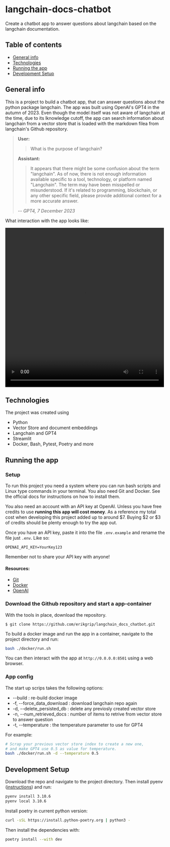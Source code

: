 # langchain-docs-chatbot

Create a chatbot app to answer questions about langchain based on the langchain documentation.

## Table of contents

- [General info](#general-info)
- [Technologies](#technologies)
- [Running the app](#running-the-app)
- [Development Setup](#development-setup)

## General info

This is a project to build a chatbot app, that can answer questions about the python package langchain. The app was built using OpenAI's GPT4 in the autumn of 2023. Even though the model itself was not aware of langchain at the time, due to its lknowledge cutoff, the app can search information about langchain from a vector store that is loaded with the markdown filea from langchain's Github repository.

> **User:**
>
> > What is the purpose of langchain?
>
> **Assistant:**
>
> > It appears that there might be some confusion about the term "langchain". As of now, there is not enough information available specific to a tool, technology, or platform named "Langchain". The term may have been misspelled or misunderstood. If it's related to programming, blockchain, or any other specific field, please provide additional context for a more accurate answer.
>
> -- _GPT4, 7 December 2023_

What interaction with the app looks like:

<video width="500" height="500" controls>
  <source src="resources/app_demo.mp4" type="video/mp4">
</video>

## Technologies

The project was created using

- Python
- Vector Store and document embeddings
- Langchain and GPT4
- Streamlit
- Docker, Bash, Pytest, Poetry and more

## Running the app

### Setup

To run this project you need a system where you can run bash scripts and Linux type commands in your terminal. You also need Git and Docker. See the official docs for instructions on how to install them. 

You also need an account with an API key at OpenAI. Unless you have free credits to use **running this app will cost money**. As a reference my total cost when developing this project added up to around $7. Buying $2 or $3 of credits should be plenty enough to try the app out.

Once you have an API key, paste it into the file `.env.example` and rename the file just `.env`. Like so:

```
OPENAI_API_KEY=YourKey123
```

Remember not to share your API key with anyone!

#### Resources:

- [Git](https://git-scm.com/book/en/v2/Getting-Started-Installing-Git)
- [Docker](https://docs.docker.com/get-docker/)
- [OpenAI](https://chat.openai.com)

### Download the Github repository and start a app-container

With the tools in place, download the repository.
```
$ git clone https://github.com/erikgrip/langchain_docs_chatbot.git
```

To build a docker image and run the app in a container, navigate to the project directory and run:

```bash
bash ./docker/run.sh
```

You can then interact with the app at `http://0.0.0.0:8501` using a web browser.

### App config

The start up scrips takes the following options:

- --build : re-build docker image
- -f, --force_data_download : download langchain repo again
- -d, --delete_persisted_db : delete any previosly created vector store
- -n, --num_retrieved_docs : number of items to retrive from vector store to answer question
- -t, --temperature : the temperature parameter to use for GPT4

For example:

```bash
# Scrap your previous vector store index to create a new one,
# and make GPT4 use 0.5 as value for temperature.
bash ./docker/run.sh -d --temperature 0.5
```

## Development Setup

Download the repo and navigate to the project directory. Then install pyenv ([instructions](https://github.com/pyenv/pyenv#installation)) and run:

```bash
pyenv install 3.10.6
pyenv local 3.10.6
```

Install poetry in current python version:

```bash
curl -sSL https://install.python-poetry.org | python3 -
```

Then install the dependencies with:

```bash
poetry install --with dev
```
